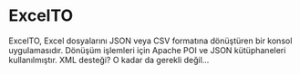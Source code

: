 # ExcelTO
ExcelTO, Excel dosyalarını JSON veya CSV formatına dönüştüren bir konsol uygulamasıdır. Dönüşüm işlemleri için Apache POI ve JSON kütüphaneleri kullanılmıştır. XML desteği? O kadar da gerekli değil...
